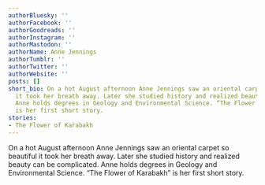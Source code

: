 ```yaml
---
authorBluesky: ''
authorFacebook: ''
authorGoodreads: ''
authorInstagram: ''
authorMastodon: ''
authorName: Anne Jennings
authorTumblr: ''
authorTwitter: ''
authorWebsite: ''
posts: []
short_bio: On a hot August afternoon Anne Jennings saw an oriental carpet so beautiful
  it took her breath away. Later she studied history and realized beauty can be complicated.
  Anne holds degrees in Geology and Environmental Science. “The Flower of Karabakh”
  is her first short story.
stories:
- The Flower of Karabakh
---
```


On a hot August afternoon Anne Jennings saw an oriental carpet so beautiful it took her breath away. Later she studied history and realized beauty can be complicated. Anne holds degrees in Geology and Environmental Science. “The Flower of Karabakh” is her first short story.